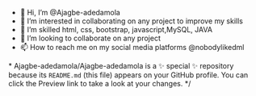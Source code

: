 - 👋 Hi, I’m @Ajagbe-adedamola
- 👀 I’m interested in collaborating on any project to improve my skills
- 🌱 I’m skilled  html, css, bootstrap, javascript,MySQL, JAVA
- 💞️ I’m looking to collaborate on any project 
- 📫 How to reach me on my social media platforms @nobodylikedml

\*
Ajagbe-adedamola/Ajagbe-adedamola is a ✨ special ✨ repository because its `README.md` (this file) appears on your GitHub profile.
You can click the Preview link to take a look at your changes.
*/
